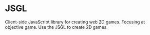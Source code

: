 # JSGL
Client-side JavaScript library for creating web 2D games. Focusing at objective game.
Use the JSGL to create 2D games.
